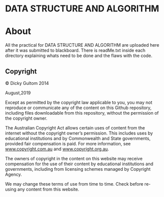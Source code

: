 # DATA STRUCTURE AND ALGORITHM

# About
All the practical for DATA STRUCTURE AND ALGORITHM are uploaded here after it was submitted to blackboard.
There is readMe.txt inside each directory explaining whats need to be done and the flaws with the code. 

## Copyright
© Dicky Gultom 2014

August,2019

Except as permitted by the copyright law applicable to you, you may not reproduce or communicate any of the content on this Github repository, including files downloadable from this repository, without the permission of the copyright owner.

The Australian Copyright Act allows certain uses of content from the internet without the copyright owner’s permission. This includes uses by educational institutions and by Commonwealth and State governments, provided fair compensation is paid. For more information, see www.copyright.com.au and www.copyright.org.au.

The owners of copyright in the content on this website may receive compensation for the use of their content by educational institutions and governments, including from licensing schemes managed by Copyright Agency.

We may change these terms of use from time to time. Check before re-using any content from this website.
